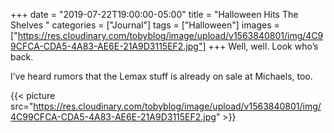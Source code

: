 +++
date = "2019-07-22T19:00:00-05:00"
title = "Halloween Hits The Shelves "
categories = ["Journal"]
tags = ["Halloween"]
images = ["https://res.cloudinary.com/tobyblog/image/upload/v1563840801/img/4C99CFCA-CDA5-4A83-AE6E-21A9D3115EF2.jpg"]
+++
Well, well. Look who’s back.

I’ve heard rumors that the Lemax stuff is already on sale at Michaels, too. 

{{< picture src="https://res.cloudinary.com/tobyblog/image/upload/v1563840801/img/4C99CFCA-CDA5-4A83-AE6E-21A9D3115EF2.jpg" >}}